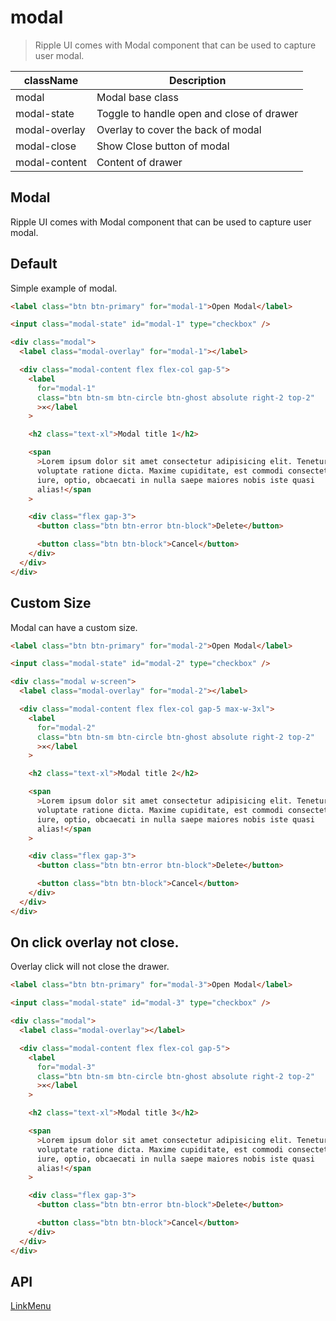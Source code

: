 # modal

> Ripple UI comes with Modal component that can be used to capture user modal.

| className     | Description                               |
| ------------- | ----------------------------------------- |
| modal         | Modal base class                          |
| modal-state   | Toggle to handle open and close of drawer |
| modal-overlay | Overlay to cover the back of modal        |
| modal-close   | Show Close button of modal                |
| modal-content | Content of drawer                         |

## Modal

Ripple UI comes with Modal component that can be used to capture user modal.

## [​](#default)Default

Simple example of modal.

```html
<label class="btn btn-primary" for="modal-1">Open Modal</label>

<input class="modal-state" id="modal-1" type="checkbox" />

<div class="modal">
  <label class="modal-overlay" for="modal-1"></label>

  <div class="modal-content flex flex-col gap-5">
    <label
      for="modal-1"
      class="btn btn-sm btn-circle btn-ghost absolute right-2 top-2"
      >✕</label
    >

    <h2 class="text-xl">Modal title 1</h2>

    <span
      >Lorem ipsum dolor sit amet consectetur adipisicing elit. Tenetur dolorum
      voluptate ratione dicta. Maxime cupiditate, est commodi consectetur earum
      iure, optio, obcaecati in nulla saepe maiores nobis iste quasi
      alias!</span
    >

    <div class="flex gap-3">
      <button class="btn btn-error btn-block">Delete</button>

      <button class="btn btn-block">Cancel</button>
    </div>
  </div>
</div>
```

## [​](#custom-size)Custom Size

Modal can have a custom size.

```html
<label class="btn btn-primary" for="modal-2">Open Modal</label>

<input class="modal-state" id="modal-2" type="checkbox" />

<div class="modal w-screen">
  <label class="modal-overlay" for="modal-2"></label>

  <div class="modal-content flex flex-col gap-5 max-w-3xl">
    <label
      for="modal-2"
      class="btn btn-sm btn-circle btn-ghost absolute right-2 top-2"
      >✕</label
    >

    <h2 class="text-xl">Modal title 2</h2>

    <span
      >Lorem ipsum dolor sit amet consectetur adipisicing elit. Tenetur dolorum
      voluptate ratione dicta. Maxime cupiditate, est commodi consectetur earum
      iure, optio, obcaecati in nulla saepe maiores nobis iste quasi
      alias!</span
    >

    <div class="flex gap-3">
      <button class="btn btn-error btn-block">Delete</button>

      <button class="btn btn-block">Cancel</button>
    </div>
  </div>
</div>
```

## [​](#on-click-overlay-not-close)On click overlay not close.

Overlay click will not close the drawer.

```html
<label class="btn btn-primary" for="modal-3">Open Modal</label>

<input class="modal-state" id="modal-3" type="checkbox" />

<div class="modal">
  <label class="modal-overlay"></label>

  <div class="modal-content flex flex-col gap-5">
    <label
      for="modal-3"
      class="btn btn-sm btn-circle btn-ghost absolute right-2 top-2"
      >✕</label
    >

    <h2 class="text-xl">Modal title 3</h2>

    <span
      >Lorem ipsum dolor sit amet consectetur adipisicing elit. Tenetur dolorum
      voluptate ratione dicta. Maxime cupiditate, est commodi consectetur earum
      iure, optio, obcaecati in nulla saepe maiores nobis iste quasi
      alias!</span
    >

    <div class="flex gap-3">
      <button class="btn btn-error btn-block">Delete</button>

      <button class="btn btn-block">Cancel</button>
    </div>
  </div>
</div>
```

## [​](#api)API

[Link](/docs/components/link)[Menu](/docs/components/menu)
